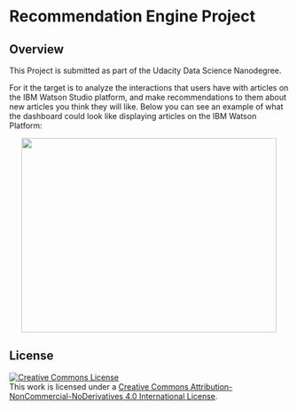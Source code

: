 # Recommendation Engine Project

## Overview
This Project is submitted as part of the Udacity Data Science Nanodegree.

For it the target is to analyze the interactions that users have with articles on the IBM Watson Studio platform, and make recommendations to them about new articles you think they will like. Below you can see an example of what the dashboard could look like displaying articles on the IBM Watson Platform:

<p align="center">
  <img width="460" height="350" src="./pictures/FinalScreenshotN100.png">
</p>

## License
 <a rel="license" href="http://creativecommons.org/licenses/by-nc-nd/4.0/"><img alt="Creative Commons License" style="border-width:0" src="https://i.creativecommons.org/l/by-nc-nd/4.0/88x31.png" /></a><br />This work is licensed under a <a rel="license" href="http://creativecommons.org/licenses/by-nc-nd/4.0/">Creative Commons Attribution-NonCommercial-NoDerivatives 4.0 International License</a>.
